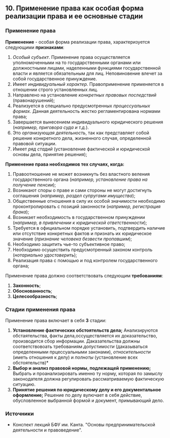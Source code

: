 ## 10. Применение права как особая форма реализации права и ее основные стадии

### Применение права

**Применение** - особая форма реализации права, характеризуется следующими **признаками**:

1. *Особый субъект*.	Применение права осуществляется уполномоченными на то государственными	органами или должностными лицами, наделенными функциями государственной власти и является обязательным для лиц. Неповиновение влечет за собой государственное принуждение.
2. Имеет *индивидуальный характер*. Правоприменение применяется в отношении строго установленных лиц.
3. Направлено на установление *конкретных правовых последствий* (правонарушений);
4. Реализуется в специально предусмотренных *процессуальных формах*. Данная деятельность жестко регламентирована нормами права;
5. Завершается вынесением индивидуального юридического решения (*например, приговора суда и т.д.*).
6. Это *организующая деятельность*, так как представляет собой решение конкретного дела,	жизненного случая, определенной правовой ситуации.
7. Имеет *ряд стадий* (установление фактической и юридической основы дела, принятие решения);

**Применение права необходимов тех случаях, когда:**

1. Правоотношение не может возникнуть без властного веления	государственного органа  (*например, установление права на получение пенсии*);
2. Возникают споры о праве и сами стороны не могут достигнуть	соглашения (*например, раздел супругами имущества*);
3. Общественные отношения в силу их особой значимости необходимо проконтролировать с позиций законности	(*например, регистрация брака*);
4. Возникает необходимость в государственном принуждении (*например, в привлечении к юридической ответственности*);
5. Требуется в официальном порядке установить, подтвердить наличие или отсутствие конкретных фактов и признать их юридическое значение	(*признание человека безвести пропавшим*);
6. Необходимо защитить	чье-то субъективное право;
7. Необходимо осуществить предусмотренный законом контроль (*нотариально удостоверить*);
8. Реализация права с помощью и под контролем государственного органа;

Применение права должно соответствовать следующим **требованиям**:

1. **Законность**;
2. **Обоснованность**;
3. **Целесообразность**;

### Стадии применения права

Применение права включает в себя **3** стадии:

1. **Установление фактических обстоятельств дела;**
   Анализируются обстаятельства, факты дела,оссуществляется их доказательство, производится сбор информации.
   Даказательства должны соответствовоать требованиям *допустимости* (даказываться определенными прцессуальными законами), *относительности* (иметь отношения к делу) и *полноты* (установление всех обстоятельств)*
2. **Выбор и анализ правовой нормы, подлежащей применению;**	
   Выбрать и проанализировать именно ту норму, которая по замыслу законодателя должна регулировать рассматриваемую фактическую ситуацию.
3. **Принятие решения по юридическому делу и его документальное оформление;**
   Решение по делу вулючает в себя действие, обусловленное выбранной формой и документ, примывающий дело.

### Источники

- Конспект лекций БФУ им. Канта. "Основы предпринимательской деятельности и правоведение".
